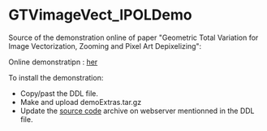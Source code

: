 # GTVimageVect_IPOLDemo


Source of the demonstration online of paper  "Geometric Total Variation for Image Vectorization, Zooming and Pixel Art Depixelizing":

Online demonstratipn : [her](ehttps://ipolcore.ipol.im/demo/clientApp/demo.html?id=77777000076)


To install the demonstration:
  - Copy/past the DDL file.
  - Make and upload demoExtras.tar.gz
  - Update the [source code](https://github.com/kerautret/GTVimageVect)  archive on webserver mentionned in the DDL file. 